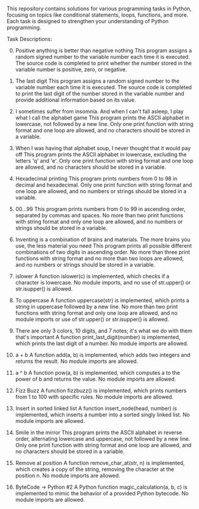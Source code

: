 This repository contains solutions for various programming tasks in Python, focusing on topics like conditional statements, loops, functions, and more. Each task is designed to strengthen your
 understanding of Python programming.


Task Descriptions:


0. Positive anything is better than negative nothing
This program assigns a random signed number to the variable number each time it is executed.
The source code is completed to print whether the number stored in the variable number is positive, zero, or negative.

1. The last digit
This program assigns a random signed number to the variable number each time it is executed.
The source code is completed to print the last digit of the number stored in the variable number and provide additional information based on its value.

2. I sometimes suffer from insomnia. And when I can't fall asleep, I play what I call the alphabet game
This program prints the ASCII alphabet in lowercase, not followed by a new line.
Only one print function with string format and one loop are allowed, and no characters should be stored in a variable.

3. When I was having that alphabet soup, I never thought that it would pay off
This program prints the ASCII alphabet in lowercase, excluding the letters 'q' and 'e'.
Only one print function with string format and one loop are allowed, and no characters should be stored in a variable.

4. Hexadecimal printing
This program prints numbers from 0 to 98 in decimal and hexadecimal.
Only one print function with string format and one loop are allowed, and no numbers or strings should be stored in a variable.

5. 00...99
This program prints numbers from 0 to 99 in ascending order, separated by commas and spaces.
No more than two print functions with string format and only one loop are allowed, and no numbers or strings should be stored in a variable.

6. Inventing is a combination of brains and materials. The more brains you use, the less material you need
This program prints all possible different combinations of two digits in ascending order.
No more than three print functions with string format and no more than two loops are allowed, and no numbers or strings should be stored in a variable.

7. islower
A function islower(c) is implemented, which checks if a character is lowercase.
No module imports, and no use of str.upper() or str.isupper() is allowed.

8. To uppercase
A function uppercase(str) is implemented, which prints a string in uppercase followed by a new line.
No more than two print functions with string format and only one loop are allowed, and no module imports or use of str.upper() or str.isupper() is allowed.

9. There are only 3 colors, 10 digits, and 7 notes; it's what we do with them that's important
A function print_last_digit(number) is implemented, which prints the last digit of a number.
No module imports are allowed.

10. a + b
A function add(a, b) is implemented, which adds two integers and returns the result.
No module imports are allowed.

11. a ^ b
A function pow(a, b) is implemented, which computes a to the power of b and returns the value.
No module imports are allowed.

12. Fizz Buzz
A function fizzbuzz() is implemented, which prints numbers from 1 to 100 with specific rules.
No module imports are allowed.

13. Insert in sorted linked list
A function insert_node(head, number) is implemented, which inserts a number into a sorted singly linked list.
No module imports are allowed.

14. Smile in the mirror
This program prints the ASCII alphabet in reverse order, alternating lowercase and uppercase, not followed by a new line.
Only one print function with string format and one loop are allowed, and no characters should be stored in a variable.

15. Remove at position
A function remove_char_at(str, n) is implemented, which creates a copy of the string, removing the character at the position n.
No module imports are allowed.

16. ByteCode -> Python #2
A Python function magic_calculation(a, b, c) is implemented to mimic the behavior of a provided Python bytecode.
No module imports are allowed.

